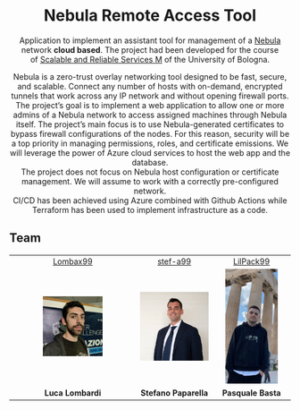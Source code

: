 <div align="center"> 
  <h1>Nebula Remote Access Tool</h1>
  
Application to implement an assistant tool for management of a [Nebula](https://github.com/slackhq/nebula) network <b>cloud based</b>. The project had been developed for the course of [Scalable and Reliable Services M](https://www.unibo.it/it/studiare/dottorati-master-specializzazioni-e-altra-formazione/insegnamenti/insegnamento/2023/472686) of the University of Bologna.
</div>

<div align="center"> 
Nebula is a zero-trust overlay networking tool designed to be fast, secure, and scalable. Connect any number of hosts with on-demand, encrypted tunnels that work across any IP network and without opening firewall ports.  </br>
The project’s goal is to implement a web application to allow one or more admins of a Nebula network to access assigned machines through Nebula itself. The project’s main focus is to use Nebula-generated certificates to bypass firewall configurations of the nodes. For this reason, security will be a top priority in managing permissions, roles, and certificate emissions. We will leverage the power of Azure cloud services to host the web app and the database. 
</br>
The project does not focus on Nebula host configuration or certificate management. We will assume to work with a correctly pre-configured network.</br>
CI/CD has been achieved using Azure combined with Github Actions while Terraform has been used to implement infrastructure as a code.
</div>


## Team
<table>
  <!--<tr align="center"><td colspan="3"><b>Team BCR</b></td></tr>-->
  <tr align="center">
    <td><a href="https://github.com/Lombax99">Lombax99</a></td>
    <td><a href="https://github.com/stef-a99">stef-a99</a></td>
    <td><a href="https://github.com/LilPack99">LilPack99</a></td>
  </tr>
    <tr align="center">
    <td><img width="50%" src=".\resources\LucaLombardi.jpg"></td>
    <td><img width="100%" src=".\resources\StefanoPaparella.jpg"></td>
    <td><img width="75%" src=".\resources\Pasquale.jpg"></td>
  </tr>
  <tr align="center">
    <td><b>Luca Lombardi</b></td>
    <td><b>Stefano Paparella</b></td>
    <td><b>Pasquale Basta</b></td>
  </tr>
</table>

